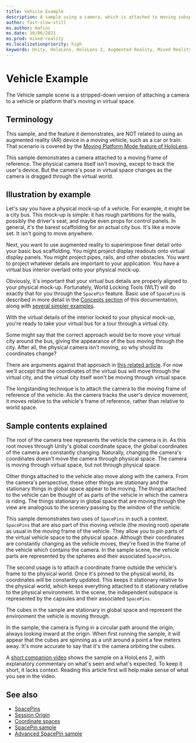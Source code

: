 ```yaml
---
title: Vehicle Example
description: A sample using a camera, which is attached to moving subspace.
author: fast-slow-still
ms.author: mafinc
ms.date: 10/06/2021
ms.prod: mixed-reality
ms.localizationpriority: high
keywords: Unity, HoloLens, HoloLens 2, Augmented Reality, Mixed Reality, ARCore, ARKit, development, MRTK
---
```


# Vehicle Example

The Vehicle sample scene is a stripped-down version of attaching a camera to a vehicle or platform that's moving in virtual space.

## Terminology

This sample, and the feature it demonstrates, are NOT related to using an augmented reality (AR) device in a moving vehicle, such as a car or train. That scenario is covered by the [Moving Platform Mode feature of HoloLens](/hololens/hololens2-moving-platform).

This sample demonstrates a camera attached to a moving frame of reference. The physical camera itself isn't moving, except to track the user's device. But the camera's pose in virtual space changes as the camera is dragged through the virtual world.

## Illustration by example

Let's say you have a physical mock-up of a vehicle. For example, it might be a city bus. This mock-up is simple: it has rough partitions for the walls, possibly the driver's seat, and maybe even props for control panels. In general, it's the barest scaffolding for an actual city bus. It's like a movie set. It isn't going to move anywhere.

Next, you want to use augmented reality to superimpose finer detail onto your basic bus scaffolding. You might project display readouts onto virtual display panels. You might project pipes, rails, and other obstacles. You want to project whatever details are important to your application. You have a virtual bus interior overlaid onto your physical mock-up.

Obviously, it's important that your virtual bus details are properly aligned to your physical mock-up. Fortunately, World Locking Tools (WLT) will do exactly that for you through the `SpacePin` feature. Basic use of `SpacePins` is described in more detail in the [Concepts section](~/Documentation/Concepts/Advanced/SpacePins.md) of this documentation, along with [several simpler examples](~/Documentation/HowTos/SampleApplications.md).

With the virtual details of the interior locked to your physical mock-up, you're ready to take your virtual bus for a tour through a virtual city.

Some might say that the correct approach would be to move your virtual city around the bus, giving the appearance of the bus moving through the city. After all, the physical camera isn't moving, so why should its coordinates change?

There are arguments against that approach in [this related article](~/Documentation/Concepts/Advanced/SessionOrigin.md). For now we'll accept that the coordinates of the virtual bus will move through the virtual city, and the virtual city itself won't be moving through virtual space.

The longstanding technique is to attach the camera to the moving frame of reference of the vehicle. As the camera tracks the user's device movement, it moves relative to the vehicle's frame of reference, rather than relative to world space.

## Sample contents explained

The root of the camera tree represents the vehicle the camera is in. As this root moves through Unity's global coordinate space, the global coordinates of the camera are constantly changing. Naturally, changing the camera's coordinates doesn't move the camera through physical space. The camera is moving through virtual space, but not through physical space.

Other things attached to the vehicle also move along with the camera. From the camera's perspective, these other things  are stationary and the stationary things in global space appear to be moving. The things attached to the vehicle can be thought of as parts of the vehicle in which the camera is riding. The things stationary in global space that are moving through the view are analogous to the scenery passing by the window of the vehicle.

This sample demonstrates two uses of `SpacePins` in such a context. `SpacePins` that are also part of this moving vehicle (the moving root) operate as usual in the moving frame of the vehicle. They allow you to pin parts of the virtual vehicle space to the physical space. Although their coordinates are constantly changing as the vehicle moves, they're fixed in the frame of the vehicle which contains the camera. In the sample scene, the vehicle parts are represented by the spheres and their associated `SpacePins`.

The second usage is to attach a coordinate frame outside the vehicle's frame to the physical world. Once it's pinned to the physical world, its coordinates will be constantly updated. This keeps it stationary relative to the physical world, which keeps everything attached to it stationary relative to the physical environment. In the scene, the independent subspace is represented by the capsules and their associated `SpacePins`.

The cubes in the sample are stationary in global space and represent the environment the vehicle is moving through.

In the sample, the camera is flying in a circular path around the origin, always looking inward at the origin. When first running the sample, it will appear that the cubes are spinning as a unit around a point a few meters away. It's more accurate to say that it's the camera orbiting the cubes.

A [short companion video](https://youtu.be/cUgvwOcfJfU) shows the sample on a HoloLens 2, with explanatory commentary on what's seen and what's expected. To keep it short, it lacks context. Reading this article first will help make sense of what you see in the video.

## See also

* [SpacePins](~/Documentation/Concepts/Advanced/SpacePins.md)
* [Session Origin](~/Documentation/Concepts/Advanced/SessionOrigin.md)
* [Coordinate spaces](~/Documentation/Concepts/Advanced/CoordinateSpaces.md)
* [SpacePin sample](~/Documentation/HowTos/Samples/SpacePin.md)
* [Advanced SpacePin sample](https://microsoft.github.io/MixedReality-WorldLockingTools-Samples/Advanced/AlignSubScene/AlignSubScene.html)
